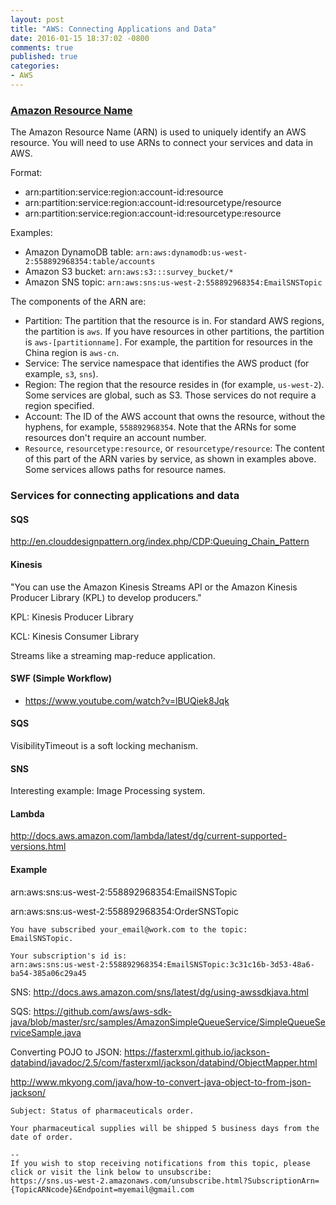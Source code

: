 ```yaml
---
layout: post
title: "AWS: Connecting Applications and Data"
date: 2016-01-15 18:37:02 -0800
comments: true
published: true
categories: 
- AWS
---
```


### [Amazon Resource Name](http://docs.aws.amazon.com/general/latest/gr/aws-arns-and-namespaces.html)

The Amazon Resource Name (ARN) is used to uniquely identify an AWS resource. You will need to use ARNs to connect your services and data in AWS.

Format:

* arn:partition:service:region:account-id:resource
* arn:partition:service:region:account-id:resourcetype/resource
* arn:partition:service:region:account-id:resourcetype:resource

Examples:

* Amazon DynamoDB table: `arn:aws:dynamodb:us-west-2:558892968354:table/accounts`
* Amazon S3 bucket: `arn:aws:s3:::survey_bucket/*`
* Amazon SNS topic: `arn:aws:sns:us-west-2:558892968354:EmailSNSTopic`

The components of the ARN are:

* Partition: The partition that the resource is in. For standard AWS regions, the partition is `aws`. If you have resources in other partitions, the partition is `aws-[partitionname]`. For example, the partition for resources in the China region is `aws-cn`.
* Service: The service namespace that identifies the AWS product (for example, `s3`, `sns`).
* Region: The region that the resource resides in (for example, `us-west-2`). Some services are global, such as S3. Those services do not require a region specified.
* Account: The ID of the AWS account that owns the resource, without the hyphens, for example, `558892968354`. Note that the ARNs for some resources don't require an account number.
* `Resource`, `resourcetype:resource`, or `resourcetype/resource`: The content of this part of the ARN varies by service, as shown in examples above. Some services allows paths for resource names.

### Services for connecting applications and data

#### SQS

http://en.clouddesignpattern.org/index.php/CDP:Queuing_Chain_Pattern

#### Kinesis

"You can use the Amazon Kinesis Streams API or the Amazon Kinesis Producer Library (KPL) to develop producers."

KPL: Kinesis Producer Library

KCL: Kinesis Consumer Library

Streams like a streaming map-reduce application.

#### SWF (Simple Workflow)

* https://www.youtube.com/watch?v=lBUQiek8Jqk

#### SQS

VisibilityTimeout is a soft locking mechanism.

#### SNS

Interesting example: Image Processing system.

#### Lambda

http://docs.aws.amazon.com/lambda/latest/dg/current-supported-versions.html

#### Example

arn:aws:sns:us-west-2:558892968354:EmailSNSTopic

arn:aws:sns:us-west-2:558892968354:OrderSNSTopic


```
You have subscribed your_email@work.com to the topic:
EmailSNSTopic.

Your subscription's id is: 
arn:aws:sns:us-west-2:558892968354:EmailSNSTopic:3c31c16b-3d53-48a6-ba54-385a06c29a45
```

SNS:
http://docs.aws.amazon.com/sns/latest/dg/using-awssdkjava.html

SQS:
https://github.com/aws/aws-sdk-java/blob/master/src/samples/AmazonSimpleQueueService/SimpleQueueServiceSample.java

Converting POJO to JSON:
https://fasterxml.github.io/jackson-databind/javadoc/2.5/com/fasterxml/jackson/databind/ObjectMapper.html

http://www.mkyong.com/java/how-to-convert-java-object-to-from-json-jackson/

```
Subject: Status of pharmaceuticals order.

Your pharmaceutical supplies will be shipped 5 business days from the date of order.

--
If you wish to stop receiving notifications from this topic, please click or visit the link below to unsubscribe:
https://sns.us-west-2.amazonaws.com/unsubscribe.html?SubscriptionArn={TopicARNcode}&Endpoint=myemail@gmail.com
```









